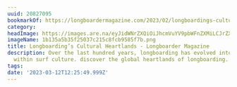 ```yaml
---
uuid: 20827095
bookmarkOf: https://longboardermagazine.com/2023/02/longboardings-cultural-heartlands/
category: 
headImage: https://images.are.na/eyJidWNrZXQiOiJhcmVuYV9pbWFnZXMiLCJrZXkiOiIyMDgyNzA5NS9vcmlnaW5hbF8xYjEzNWE1YjM1ZjI1MDM3YzIxNWM4ZmNiOTU4NWY3Yi5wbmciLCJlZGl0cyI6eyJyZXNpemUiOnsid2lkdGgiOjEyMDAsImhlaWdodCI6MTIwMCwiZml0IjoiaW5zaWRlIiwid2l0aG91dEVubGFyZ2VtZW50Ijp0cnVlfSwid2VicCI6eyJxdWFsaXR5Ijo5MH0sImpwZWciOnsicXVhbGl0eSI6OTB9LCJyb3RhdGUiOm51bGx9fQ==?bc=0
imageName: 1b135a5b35f25037c215c8fcb9585f7b.png
title: Longboarding’s Cultural Heartlands - Longboarder Magazine
description: Over the last hundred years, longboarding has evolved into a unique movement
  within surf culture. discover the global heartlands of longboarding.
tags: 
date: '2023-03-12T12:25:49.999Z'
---
```

